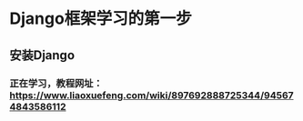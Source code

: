 # Django框架学习的第一步
## 安装Django
### 正在学习，教程网址：https://www.liaoxuefeng.com/wiki/897692888725344/945674843586112